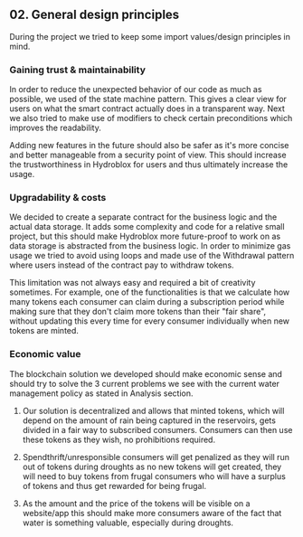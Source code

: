 ## 02. General design principles

During the project we tried to keep some import values/design principles in mind.

### Gaining trust & maintainability
In order to reduce the unexpected behavior of our code as much as possible, we used of the state machine pattern. This gives a clear view for users on what the smart contract actually does in a transparent way. Next we also tried to make use of modifiers to check certain preconditions which improves the readability.

Adding new features in the future should also be safer as it's more concise and better manageable from a security point of view. This should increase the trustworthiness in Hydroblox for users and thus ultimately increase the usage.

### Upgradability & costs
We decided to create a separate contract for the business logic and the actual data storage. It adds some complexity and code for a relative small project, but this should make Hydroblox more future-proof to work on as data storage is abstracted from the business logic. In order to minimize gas usage we tried to avoid using loops and made use of the Withdrawal pattern where users instead of the contract pay to withdraw tokens.

This limitation was not always easy and required a bit of creativity sometimes. For example, one of the functionalities is that we calculate how many tokens each consumer can claim during a subscription period while making sure that they don't claim more tokens than their "fair share", without updating this every time for every consumer individually when new tokens are minted.

### Economic value
The blockchain solution we developed should make economic sense and should try to solve the 3 current problems we see with the current water management policy as stated in Analysis section.

1. Our solution is decentralized and allows that minted tokens, which will depend on the amount of rain being captured in the reservoirs, gets divided in a fair way to subscribed consumers. Consumers can then use these tokens as they wish, no prohibitions required.
  
2. Spendthrift/unresponsible consumers will get penalized as they will run out of tokens during droughts as no new tokens will get created, they will need to buy tokens from frugal consumers who will have a surplus of tokens and thus get rewarded for being frugal.
  
3. As the amount and the price of the tokens will be visible on a website/app this should make more consumers aware of the fact that water is something valuable, especially during droughts.